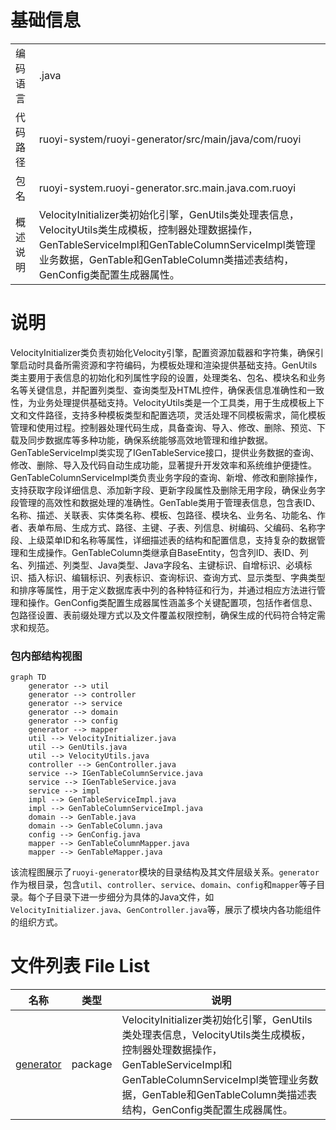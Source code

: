 # 基础信息

|      |      |
|------|------|
| 编码语言 | .java |
| 代码路径 | ruoyi-system/ruoyi-generator/src/main/java/com/ruoyi |
| 包名 | ruoyi-system.ruoyi-generator.src.main.java.com.ruoyi |
| 概述说明 | VelocityInitializer类初始化引擎，GenUtils类处理表信息，VelocityUtils类生成模板，控制器处理数据操作，GenTableServiceImpl和GenTableColumnServiceImpl类管理业务数据，GenTable和GenTableColumn类描述表结构，GenConfig类配置生成器属性。 |

# 说明

VelocityInitializer类负责初始化Velocity引擎，配置资源加载器和字符集，确保引擎启动时具备所需资源和字符编码，为模板处理和渲染提供基础支持。GenUtils类主要用于表信息的初始化和列属性字段的设置，处理类名、包名、模块名和业务名等关键信息，并配置列类型、查询类型及HTML控件，确保表信息准确性和一致性，为业务处理提供基础支持。VelocityUtils类是一个工具类，用于生成模板上下文和文件路径，支持多种模板类型和配置选项，灵活处理不同模板需求，简化模板管理和使用过程。控制器处理代码生成，具备查询、导入、修改、删除、预览、下载及同步数据库等多种功能，确保系统能够高效地管理和维护数据。GenTableServiceImpl类实现了IGenTableService接口，提供业务数据的查询、修改、删除、导入及代码自动生成功能，显著提升开发效率和系统维护便捷性。GenTableColumnServiceImpl类负责业务字段的查询、新增、修改和删除操作，支持获取字段详细信息、添加新字段、更新字段属性及删除无用字段，确保业务字段管理的高效性和数据处理的准确性。GenTable类用于管理表信息，包含表ID、名称、描述、关联表、实体类名称、模板、包路径、模块名、业务名、功能名、作者、表单布局、生成方式、路径、主键、子表、列信息、树编码、父编码、名称字段、上级菜单ID和名称等属性，详细描述表的结构和配置信息，支持复杂的数据管理和生成操作。GenTableColumn类继承自BaseEntity，包含列ID、表ID、列名、列描述、列类型、Java类型、Java字段名、主键标识、自增标识、必填标识、插入标识、编辑标识、列表标识、查询标识、查询方式、显示类型、字典类型和排序等属性，用于定义数据库表中列的各种特征和行为，并通过相应方法进行管理和操作。GenConfig类配置生成器属性涵盖多个关键配置项，包括作者信息、包路径设置、表前缀处理方式以及文件覆盖权限控制，确保生成的代码符合特定需求和规范。


### 包内部结构视图

```mermaid
graph TD
    generator --> util
    generator --> controller
    generator --> service
    generator --> domain
    generator --> config
    generator --> mapper
    util --> VelocityInitializer.java
    util --> GenUtils.java
    util --> VelocityUtils.java
    controller --> GenController.java
    service --> IGenTableColumnService.java
    service --> IGenTableService.java
    service --> impl
    impl --> GenTableServiceImpl.java
    impl --> GenTableColumnServiceImpl.java
    domain --> GenTable.java
    domain --> GenTableColumn.java
    config --> GenConfig.java
    mapper --> GenTableColumnMapper.java
    mapper --> GenTableMapper.java
```

该流程图展示了`ruoyi-generator`模块的目录结构及其文件层级关系。`generator`作为根目录，包含`util`、`controller`、`service`、`domain`、`config`和`mapper`等子目录。每个子目录下进一步细分为具体的Java文件，如`VelocityInitializer.java`、`GenController.java`等，展示了模块内各功能组件的组织方式。

# 文件列表 File List

| 名称   | 类型  | 说明 |
|-------|------|-------------|
| [generator](generator/_module.md) | package | VelocityInitializer类初始化引擎，GenUtils类处理表信息，VelocityUtils类生成模板，控制器处理数据操作，GenTableServiceImpl和GenTableColumnServiceImpl类管理业务数据，GenTable和GenTableColumn类描述表结构，GenConfig类配置生成器属性。 |


